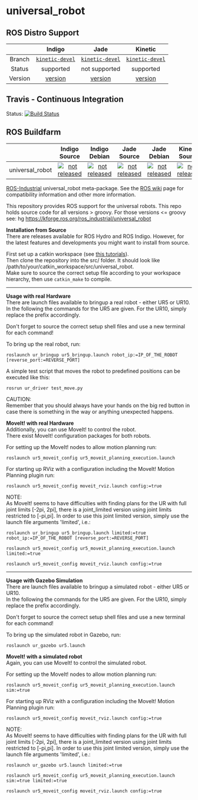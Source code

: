 universal_robot
======

## ROS Distro Support

|         | Indigo | Jade | Kinetic |
|:-------:|:------:|:----:|:-------:|
| Branch  | [`kinetic-devel`](https://github.com/ros-industrial/universal_robot/tree/kinetic-devel) | [`kinetic-devel`](https://github.com/ros-industrial/universal_robot/tree/kinetic-devel) | [`kinetic-devel`](https://github.com/ros-industrial/universal_robot/tree/kinetic-devel) |
| Status  |  supported | not supported |  supported |
| Version | [version](http://repositories.ros.org/status_page/ros_indigo_default.html?q=universal_robot) | [version](http://repositories.ros.org/status_page/ros_jade_default.html?q=universal_robot) | [version](http://repositories.ros.org/status_page/ros_kinetic_default.html?q=universal_robot) |

## Travis - Continuous Integration

Status: [![Build Status](https://travis-ci.org/ros-industrial/universal_robot.svg?branch=kinetic-devel)](https://travis-ci.org/ros-industrial/universal_robot)

## ROS Buildfarm

|         | Indigo Source | Indigo Debian | Jade Source | Jade Debian |  Kinetic Source  |  Kinetic Debian |
|:-------:|:-------------------:|:-------------------:|:-------------------:|:-------------------:|:-------------------:|:-------------------:|
| universal_robot | [![not released](http://build.ros.org/buildStatus/icon?job=Isrc_uT__universal_robot__ubuntu_trusty__source)](http://build.ros.org/view/Isrc_uT/job/Isrc_uT__universal_robot__ubuntu_trusty__source/) | [![not released](http://build.ros.org/buildStatus/icon?job=Ibin_uT64__universal_robot__ubuntu_trusty_amd64__binary)](http://build.ros.org/view/Ibin_uT64/job/Ibin_uT64__universal_robot__ubuntu_trusty_amd64__binary/) | [![not released](http://build.ros.org/buildStatus/icon?job=Jsrc_uT__universal_robot__ubuntu_trusty__source)](http://build.ros.org/view/Jsrc_uT/job/Jsrc_uT__universal_robot__ubuntu_trusty__source/) | [![not released](http://build.ros.org/buildStatus/icon?job=Jbin_uT64__universal_robot__ubuntu_trusty_amd64__binary)](http://build.ros.org/view/Jbin_uT64/job/Jbin_uT64__universal_robot__ubuntu_trusty_amd64__binary/) | [![not released](http://build.ros.org/buildStatus/icon?job=Ksrc_uX__universal_robot__ubuntu_xenial__source)](http://build.ros.org/view/Ksrc_uX/job/Ksrc_uX__universal_robot__ubuntu_xenial__source/) | [![not released](http://build.ros.org/buildStatus/icon?job=Kbin_uX64__universal_robot__ubuntu_xenial_amd64__binary)](http://build.ros.org/view/Kbin_uX64/job/Kbin_uX64__universal_robot__ubuntu_xenial_amd64__binary/) |


[ROS-Industrial](http://wiki.ros.org/Industrial) universal_robot meta-package. See the [ROS wiki](http://wiki.ros.org/universal_robot) page for compatibility information and other more information.

This repository provides ROS support for the universal robots.  This repo holds source code for all versions > groovy.  For those versions <= groovy see: hg https://kforge.ros.org/ros_industrial/universal_robot


__Installation from Source__  
There are releases available for ROS Hydro and ROS Indigo. However, for the latest features and developments you might want to install from source.

First set up a catkin workspace (see [this tutorials](http://wiki.ros.org/catkin/Tutorials)).  
Then clone the repository into the src/ folder. It should look like /path/to/your/catkin_workspace/src/universal_robot.  
Make sure to source the correct setup file according to your workspace hierarchy, then use ```catkin_make``` to compile.  

---

__Usage with real Hardware__  
There are launch files available to bringup a real robot - either UR5 or UR10.  
In the following the commands for the UR5 are given. For the UR10, simply replace the prefix accordingly.

Don't forget to source the correct setup shell files and use a new terminal for each command!   

To bring up the real robot, run:

```roslaunch ur_bringup ur5_bringup.launch robot_ip:=IP_OF_THE_ROBOT [reverse_port:=REVERSE_PORT]```

A simple test script that moves the robot to predefined positions can be executed like this:

```rosrun ur_driver test_move.py```


CAUTION:  
Remember that you should always have your hands on the big red button in case there is something in the way or anything unexpected happens.


__MoveIt! with real Hardware__  
Additionally, you can use MoveIt! to control the robot.  
There exist MoveIt! configuration packages for both robots.  

For setting up the MoveIt! nodes to allow motion planning run:

```roslaunch ur5_moveit_config ur5_moveit_planning_execution.launch```

For starting up RViz with a configuration including the MoveIt! Motion Planning plugin run:

```roslaunch ur5_moveit_config moveit_rviz.launch config:=true```


NOTE:  
As MoveIt! seems to have difficulties with finding plans for the UR with full joint limits [-2pi, 2pi], there is a joint_limited version using joint limits restricted to [-pi,pi]. In order to use this joint limited version, simply use the launch file arguments 'limited', i.e.:  

```roslaunch ur_bringup ur5_bringup.launch limited:=true robot_ip:=IP_OF_THE_ROBOT [reverse_port:=REVERSE_PORT]```

```roslaunch ur5_moveit_config ur5_moveit_planning_execution.launch limited:=true```

```roslaunch ur5_moveit_config moveit_rviz.launch config:=true```


---

__Usage with Gazebo Simulation__  
There are launch files available to bringup a simulated robot - either UR5 or UR10.  
In the following the commands for the UR5 are given. For the UR10, simply replace the prefix accordingly.

Don't forget to source the correct setup shell files and use a new terminal for each command!   

To bring up the simulated robot in Gazebo, run:

```roslaunch ur_gazebo ur5.launch```


__MoveIt! with a simulated robot__  
Again, you can use MoveIt! to control the simulated robot.  

For setting up the MoveIt! nodes to allow motion planning run:

```roslaunch ur5_moveit_config ur5_moveit_planning_execution.launch sim:=true```

For starting up RViz with a configuration including the MoveIt! Motion Planning plugin run:

```roslaunch ur5_moveit_config moveit_rviz.launch config:=true```


NOTE:  
As MoveIt! seems to have difficulties with finding plans for the UR with full joint limits [-2pi, 2pi], there is a joint_limited version using joint limits restricted to [-pi,pi]. In order to use this joint limited version, simply use the launch file arguments 'limited', i.e.:  

```roslaunch ur_gazebo ur5.launch limited:=true```

```roslaunch ur5_moveit_config ur5_moveit_planning_execution.launch sim:=true limited:=true```

```roslaunch ur5_moveit_config moveit_rviz.launch config:=true```


